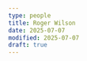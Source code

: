```yaml
---
type: people
title: Roger Wilson
date: 2025-07-07
modified: 2025-07-07
draft: true
---
```


<!-- position title, institution -->

<!--
## E-mail

-->

<!--
## Website

-->

<!--
{{< id vocab="ORCID" id="" >}}
-->

<!-- Description -->
